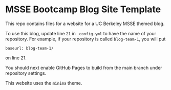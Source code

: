 # MSSE Bootcamp Blog Site Template

This repo contains files for a website for a UC Berkeley MSSE themed blog.

To use this blog, update line `21` in `_config.yml` to have the name of your repository. For example, if your repository is called `blog-team-1`, you will put

`baseurl: blog-team-1/`

on line 21.

You should next enable GitHub Pages to build from the main branch under repository settings.

This website uses the `minima` theme.
